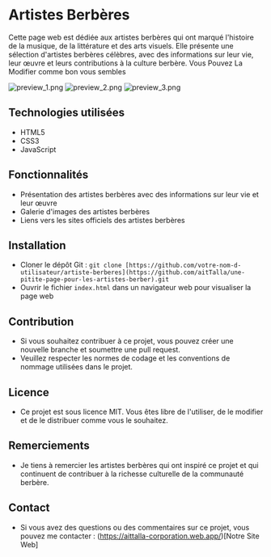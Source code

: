 # Artistes Berbères

Cette page web est dédiée aux artistes berbères qui ont marqué l'histoire de la musique, de la littérature et des arts visuels. 
Elle présente une sélection d'artistes berbères célèbres, avec des informations sur leur vie, leur œuvre et leurs contributions à la culture berbère.
Vous Pouvez La Modifier comme bon vous sembles

![preview_1.png](prev.png)
![preview_2.png](prev.png)
![preview_3.png](prev.png)
## Technologies utilisées

* HTML5
* CSS3
* JavaScript

## Fonctionnalités

* Présentation des artistes berbères avec des informations sur leur vie et leur œuvre
* Galerie d'images des artistes berbères
* Liens vers les sites officiels des artistes berbères

## Installation

* Cloner le dépôt Git : `git clone [https://github.com/votre-nom-d-utilisateur/artiste-berberes](https://github.com/aitTalla/une-pitite-page-pour-les-artistes-berber).git`
* Ouvrir le fichier `index.html` dans un navigateur web pour visualiser la page web

## Contribution

* Si vous souhaitez contribuer à ce projet, vous pouvez créer une nouvelle branche et soumettre une pull request.
* Veuillez respecter les normes de codage et les conventions de nommage utilisées dans le projet.

## Licence

* Ce projet est sous licence MIT. Vous êtes libre de l'utiliser, de le modifier et de le distribuer comme vous le souhaitez.

## Remerciements

* Je tiens à remercier les artistes berbères qui ont inspiré ce projet et qui continuent de contribuer à la richesse culturelle de la communauté berbère.

## Contact

* Si vous avez des questions ou des commentaires sur ce projet, vous pouvez me contacter : (https://aittalla-corporation.web.app/)[Notre Site Web]
